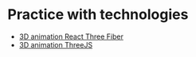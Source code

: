 # Practice with technologies

- [3D animation React Three Fiber](https://github.com/Tre-Vadim/practice/tree/3d-animation-R3F)
- [3D animation ThreeJS](https://github.com/Tre-Vadim/practice/tree/3d-animation-threejs)
